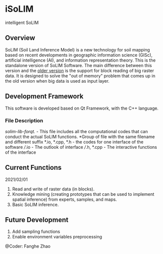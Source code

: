 # iSoLIM
intelligent SoLIM
## Overview
SoLIM (Soil Land Inference Model) is a new technology for soil mapping based on recent developments in geographic information science (GISc), artificial intelligence (AI), and information representation theory. This is the standalone version of SoLIM Software. The main difference between this version and the [older version](https://github.com/lreis2415/SoLIM-Solutions) is the support for block reading of big raster data. It is designed to solve the "out of memory" problem that comes up in the old version when big data is used as input layer.

## Development Framework
This software is developed based on Qt Framework, with the C++ language.
### File Description
*solim-lib-forqt.* - This file includes all the computational codes that can conduct the actual SoLIM functions.
*Group of file with the same filename and different suffix *.io, *.cpp, *.h - the codes for one interface of the software
  */*.io - The outlook of interface
  */*.h, *.cpp - The interactive functions of the interface

## Current Functions
2021/02/01
1) Read and write of raster data (in blocks).
2) Knowledge mining (creating prototypes that can be used to implement spatial inference) from experts, samples, and maps.
3) Basic SoLIM inference.

## Future Development
1) Add sampling functions
2) Enable environment variables preprocessing

@Coder: Fanghe Zhao
